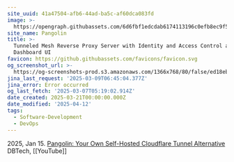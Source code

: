 ```yaml
---
site_uuid: 41a47504-afb6-44ad-ba5c-af60dca083fd
image: >-
  https://opengraph.githubassets.com/6d6fbf1edcdab6174113196c0efb8ec9f59e37236e9a4357487b03c4877a1744/fosrl/pangolin
site_name: Pangolin
title: >-
  Tunneled Mesh Reverse Proxy Server with Identity and Access Control and
  Dashboard UI
favicon: https://github.githubassets.com/favicons/favicon.svg
og_screenshot_url: >-
  https://og-screenshots-prod.s3.amazonaws.com/1366x768/80/false/ed18eba8969efaf5fdb7425a56a7a0e85fbb996a56afc5d3bd51cbc89f946ed1.jpeg
jina_last_request: '2025-03-09T06:45:04.377Z'
jina_error: Error occurred
og_last_fetch: '2025-03-07T05:19:02.914Z'
date_created: 2025-03-21T00:00:00.000Z
date_modified: '2025-04-12'
tags:
  - Software-Development
  - DevOps
---
```













2025, Jan 15. [Pangolin: Your Own Self-Hosted Cloudflare Tunnel Alternative](https://youtu.be/a-a-Xk1hXBQ?si=DBMvyI3u3X3j-Hz2) DBTech, [[YouTube]]
